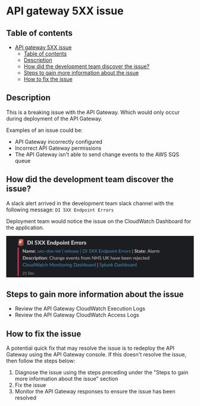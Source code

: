 # API gateway 5XX issue

## Table of contents

- [API gateway 5XX issue](#api-gateway-5xx-issue)
  - [Table of contents](#table-of-contents)
  - [Description](#description)
  - [How did the development team discover the issue?](#how-did-the-development-team-discover-the-issue)
  - [Steps to gain more information about the issue](#steps-to-gain-more-information-about-the-issue)
  - [How to fix the issue](#how-to-fix-the-issue)

## Description

This is a breaking issue with the API Gateway. Which would only occur during deployment of the API Gateway.

Examples of an issue could be:

- API Gateway incorrectly configured
- Incorrect API Gateway permissions
- The API Gateway isn't able to send change events to the AWS SQS queue

## How did the development team discover the issue?

A slack alert arrived in the development team slack channel with the following message:
`DI 5XX Endpoint Errors`

Deployment team would notice the issue on the CloudWatch Dashboard for the application.

![DI 5XX Endpoint Errors Alert](./api_gateway_5xx_error_alert.png)

## Steps to gain more information about the issue

- Review the API Gateway CloudWatch Execution Logs
- Review the API Gateway CloudWatch Access Logs

## How to fix the issue

A potential quick fix that may resolve the issue is to redeploy the API Gateway using the API Gateway console. If this doesn't resolve the issue, then follow the steps below:

1. Diagnose the issue using the steps preceding under the "Steps to gain more information about the issue" section
2. Fix the issue
3. Monitor the API Gateway responses to ensure the issue has been resolved
